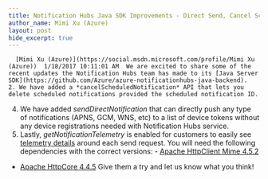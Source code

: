 ```yaml
---
title: Notification Hubs Java SDK Improvements - Direct Send, Cancel Scheduled Pushes, Get Telemetry
author_name: Mimi Xu (Azure)
layout: post
hide_excerpt: true
---
```

      [Mimi Xu (Azure)](https://social.msdn.microsoft.com/profile/Mimi Xu (Azure))  1/18/2017 10:11:01 AM  We are excited to share some of the recent updates the Notification Hubs team has made to its [Java Server SDK](https://github.com/Azure/azure-notificationhubs-java-backend).  2. We have added a *cancelScheduledNotification* API that lets you delete scheduled notifications provided the scheduled notification ID.
 4. We have added *sendDirectNotification* that can directly push any type of notifications (APNS, GCM, WNS, etc) to a list of device tokens without any device registrations needed with Notification Hubs service.
 6. Lastly, *getNotificationTelemetry* is enabled for customers to easily see [telemetry details](https://msdn.microsoft.com/en-us/library/azure/mt608135.aspx) around each send request.
  You will need the following dependencies with the correct versions:  - [Apache HttpClient Mime 4.5.2](https://mvnrepository.com/artifact/org.apache.httpcomponents/httpmime/4.5.2)
 - [Apache HttpCore 4.4.5](https://mvnrepository.com/artifact/org.apache.httpcomponents/httpcore/4.4.5)
  Give them a try and let us know what you think!      